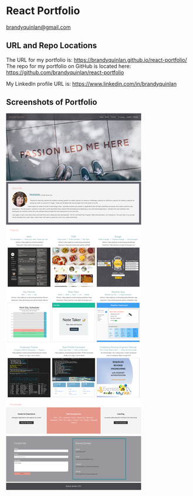 # React Portfolio
brandyquinlan@gmail.com

## URL and Repo Locations

The URL for my portfolio is: https://brandyquinlan.github.io/react-portfolio/ <br>
The repo for my portfolio on GitHub is located here: https://github.com/brandyquinlan/react-portfolio

My LinkedIn profile URL is: https://www.linkedin.com/in/brandyquinlan


## Screenshots of Portfolio

![Screenshot](/src/assets/img/screenshot.png)
